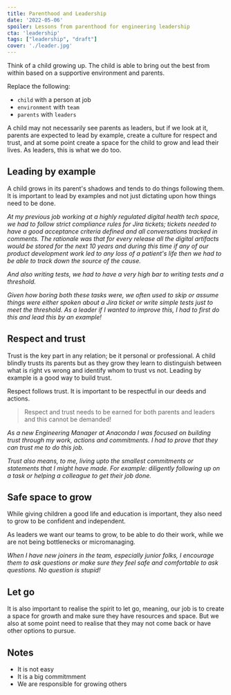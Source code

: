 ```yaml
---
title: Parenthood and Leadership
date: '2022-05-06'
spoiler: Lessons from parenthood for engineering leadership
cta: 'leadership'
tags: ["leadership", "draft"]
cover: './leader.jpg'
---
```


Think of a child growing up. The child is able to bring out the best from within based on a supportive environment and parents.

Replace the following:
-  `child` with a person at job
- `environment` with `team`
- `parents` with `leaders`

A child may not necessarily see parents as leaders, but if we look at it, parents are expected to lead by example, create a culture for respect and trust, and at some point create a space for the child to grow and lead their lives. As leaders, this is what we do too.

## Leading by example

A child grows in its parent's shadows and tends to do things following them. It is important to lead by examples and not just dictating upon how things need to be done.

_At my previous job working at a highly regulated digital health tech space, we had to follow strict compliance rules for Jira tickets; tickets needed to have a good acceptance criteria defined and all conversations tracked in comments. The rationale was that for every release all the digital artifacts would be stored for the next 10 years and during this time if any of our product development work led to any loss of a patient's life then we had to be able to track down the source of the cause._

_And also writing tests, we had to have a very high bar to writing tests and a threshold._

_Given how boring both these tasks were, we often used to skip or assume things were either spoken about a Jira ticket or write simple tests just to meet the threshold. As a leader if I wanted to improve this, I had to first do this and lead this by an example!_

## Respect and trust

Trust is the key part in any relation; be it personal or professional. A child blindly trusts its parents but as they grow they learn to distinguish between what is right vs wrong and identify whom to trust vs not. Leading by example is a good way to build trust.

Respect follows trust. It is important to be respectful in our deeds and actions.

> Respect and trust needs to be earned for both parents and leaders and this cannot be demanded!

_As a new Engineering Manager at Anaconda I was focused on building trust through my work, actions and commitments. I had to prove that they can trust me to do this job._

_Trust also means, to me, living upto the smallest commitments or statements that I might have made. For example: diligently following up on a task or helping a colleague to get their job done._


## Safe space to grow

While giving children a good life and education is important, they also need to grow to be confident and independent.

As leaders we want our teams to grow, to be able to do their work, while we are not being bottlenecks or micromanaging.



_When I have new joiners in the team, especially junior folks, I encourage them to ask questions or make sure they feel safe and comfortable to ask questions. No question is stupid!_

## Let go

It is also important to realise the spirit to let go, meaning, our job is to create a space for growth and make sure they have resources and space. But we also at some point need to realise that they may not come back or have other options to pursue.

## Notes

- It is not easy
- It is a big commitmment
- We are responsible for growing others

